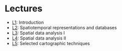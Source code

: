 # Lectures
- [L1](../lectures/lec01.md): Introduction
- [L2](../lectures/lec02.md): Spatiotemporal representations and databases
- [L3](../lectures/lec03.md): Spatial data analysis I
- [L4](../lectures/lec04.md): Spatial data analysis II
- [L5](../lectures/lec05.md): Selected cartographic techniques